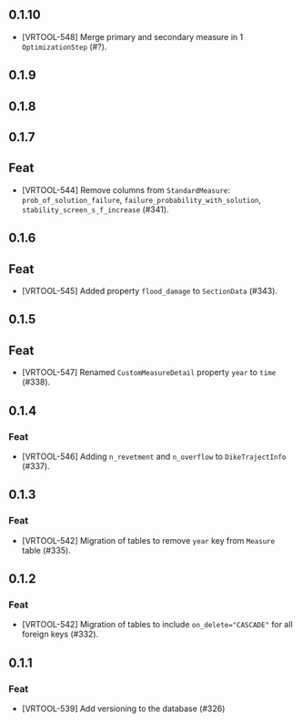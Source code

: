 ## 0.1.10

- [VRTOOL-548] Merge primary and secondary measure in 1 `OptimizationStep` (#?).

## 0.1.9

## 0.1.8

## 0.1.7

## Feat

- [VRTOOL-544] Remove columns from `StandardMeasure`: `prob_of_solution_failure`, `failure_probability_with_solution`, `stability_screen_s_f_increase` (#341).


## 0.1.6

## Feat

- [VRTOOL-545] Added property `flood_damage` to `SectionData` (#343).


## 0.1.5

## Feat

- [VRTOOL-547] Renamed `CustomMeasureDetail` property `year` to `time` (#338).

## 0.1.4

### Feat

- [VRTOOL-546] Adding `n_revetment` and `n_overflow` to `DikeTrajectInfo` (#337).


## 0.1.3

### Feat

- [VRTOOL-542] Migration of tables to remove `year` key from `Measure` table (#335).



## 0.1.2

### Feat

- [VRTOOL-542] Migration of tables to include `on_delete="CASCADE"` for all foreign keys (#332).


## 0.1.1

### Feat

- [VRTOOL-539] Add versioning to the database (#326)